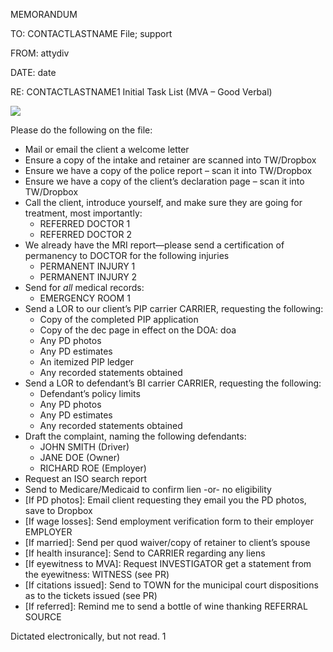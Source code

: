 ﻿MEMORANDUM

TO:	<a name="contactlastname"></a>CONTACTLASTNAME File; <a name="support"></a>support

FROM:	<a name="attydiv"></a>attydiv

DATE:	<a name="date"></a>date 

RE:	<a name="contactlastname1"></a>CONTACTLASTNAME1 Initial Task List (MVA – Good Verbal)

![](Aspose.Words.906ee3e9-8b6c-4d51-bcec-f3f424010cf5.001.png)

Please do the following on the file:

- Mail or email the client a welcome letter
- Ensure a copy of the intake and retainer are scanned into TW/Dropbox
- Ensure we have a copy of the police report – scan it into TW/Dropbox
- Ensure we have a copy of the client’s declaration page – scan it into TW/Dropbox
- Call the client, introduce yourself, and make sure they are going for treatment, most importantly:
  - REFERRED DOCTOR 1
  - REFERRED DOCTOR 2
- We already have the MRI report—please send a certification of permanency to DOCTOR for the following injuries
  - PERMANENT INJURY 1
  - PERMANENT INJURY 2
- Send for *all* medical records:
  - EMERGENCY ROOM 1
- Send a LOR to our client’s PIP carrier CARRIER, requesting the following:
  - Copy of the completed PIP application
  - Copy of the dec page in effect on the DOA: <a name="doa"></a>doa
  - Any PD photos
  - Any PD estimates
  - An itemized PIP ledger
  - Any recorded statements obtained
- Send a LOR to defendant’s BI carrier CARRIER, requesting the following:
  - Defendant’s policy limits
  - Any PD photos
  - Any PD estimates
  - Any recorded statements obtained
- Draft the complaint, naming the following defendants:
  - JOHN SMITH (Driver)
  - JANE DOE (Owner)
  - RICHARD ROE (Employer)
- Request an ISO search report
- Send to Medicare/Medicaid to confirm lien -or- no eligibility
- [If PD photos]: Email client requesting they email you the PD photos, save to Dropbox
- [If wage losses]: Send employment verification form to their employer EMPLOYER
- [If married]: Send per quod waiver/copy of retainer to client’s spouse
- [If health insurance]: Send to CARRIER regarding any liens
- [If eyewitness to MVA]: Request INVESTIGATOR get a statement from the eyewitness: WITNESS (see PR)
- [If citations issued]: Send to TOWN for the municipal court dispositions as to the tickets issued (see PR)
- [If referred]: Remind me to send a bottle of wine thanking REFERRAL SOURCE

Dictated electronically, but not read.
1

